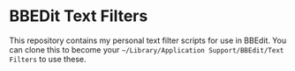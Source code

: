 # BBEDit Text Filters

This repository contains my personal text filter scripts for use in BBEdit. You can clone this to become your `~/Library/Application Support/BBEdit/Text Filters` to use these.

